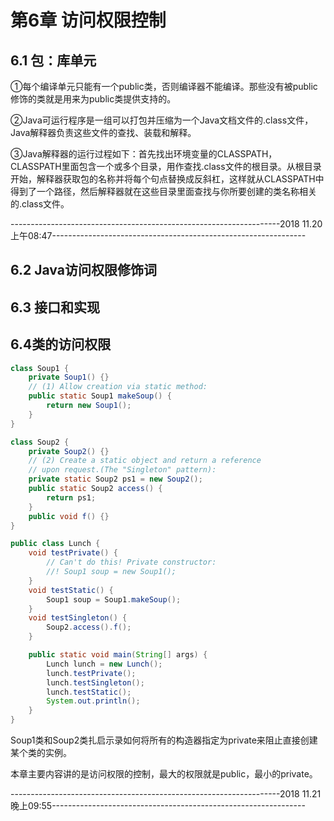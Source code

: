# 第6章 访问权限控制

## 6.1 包：库单元

①每个编译单元只能有一个public类，否则编译器不能编译。那些没有被public修饰的类就是用来为public类提供支持的。

②Java可运行程序是一组可以打包并压缩为一个Java文档文件的.class文件，Java解释器负责这些文件的查找、装载和解释。

③Java解释器的运行过程如下：首先找出环境变量的CLASSPATH，CLASSPATH里面包含一个或多个目录，用作查找.class文件的根目录。从根目录开始，解释器获取包的名称并将每个句点替换成反斜杠，这样就从CLASSPATH中得到了一个路径，然后解释器就在这些目录里面查找与你所要创建的类名称相关的.class文件。

-------------------------------------------------------------------2018 11.20 上午08:47---------------------------------------------------------------

## 6.2 Java访问权限修饰词

## 6.3 接口和实现

## 6.4类的访问权限

```java
class Soup1 {
    private Soup1() {}
    // (1) Allow creation via static method:
    public static Soup1 makeSoup() {
        return new Soup1();
    }
}

class Soup2 {
    private Soup2() {}
    // (2) Create a static object and return a reference
    // upon request.(The "Singleton" pattern):
    private static Soup2 ps1 = new Soup2();
    public static Soup2 access() {
        return ps1;
    }
    public void f() {}
}

public class Lunch {
    void testPrivate() {
        // Can't do this! Private constructor:
        //! Soup1 soup = new Soup1();
    }
    void testStatic() {
        Soup1 soup = Soup1.makeSoup();
    }
    void testSingleton() {
        Soup2.access().f();
    }

    public static void main(String[] args) {
        Lunch lunch = new Lunch();
        lunch.testPrivate();
        lunch.testSingleton();
        lunch.testStatic();
        System.out.println();
    }
}
```

Soup1类和Soup2类扎启示录如何将所有的构造器指定为private来阻止直接创建某个类的实例。

本章主要内容讲的是访问权限的控制，最大的权限就是public，最小的private。



-------------------------------------------------------------------2018 11.21 晚上09:55---------------------------------------------------------------